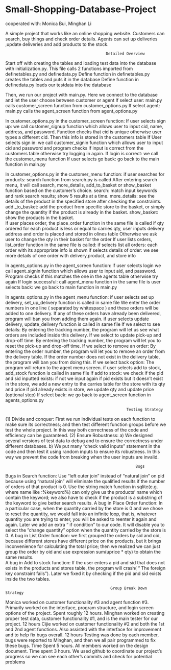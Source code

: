 # Small-Shopping-Database-Project

cooperated with: Monica Bui, Minghan Li


A simple project that works like an online shopping website. Customers can search, buy things and check order details. Agents can set up deliveries ,update deliveries and add products to the stock.


                                                Detailed Overview 
Start off with creating the tables and loading test data into the database with initialization.py. This file calls 2 functions imported from definetables.py and definedata.py
Define function in definetables.py creates the tables and puts it in the database
Define function in definedata.py  loads our testdata into the database

Then, we run our project with main.py. Here we connect to the database and let the user choose between customer or agent
If select user: main.py calls customer_screen function from customer_options.py
If select agent: main.py calls the agent_screen function from agent_options.py

In customer_options.py in the customer_screen function:
If user selects sign up:
we call customer_signup function which allows user to input cid, name, address, and password. Function checks that cid is unique otherwise user types a different cid. Then this info is stored in the customers table
If User selects sign in:
we call customer_signin function which allows user to input cid and password and program checks if input is correct from the customers table otherwise try logging in again.
If login is correct: we call the customer_menu function 
If user selects go back:  go back to the main function in main.py

In customer_options.py in the customer_menu function:
if user searches for products: search function from search.py is called
After entering search menu, it will call search, more_details, add_to_basket or show_basket function based on the customer’s choice.
search: match input keywords and rank search results; show 5 results at a time.
more_details: see the details of the product in the specified store after checking the constraints.
add _to_basket: add the product from specific store to the basket, or simply change the quantity if the product is already in the basket.
show_basket: show the products in the basket.  
If user places order, the place_order function  in the same file is called
if qty ordered for each product is less or equal to carries qty, user inputs delivery address and order is placed and stored in olines table
Otherwise we ask user to change the qty in their basket for the order
If user lists orders, list_order function in the same file is called:
if selects list all orders: each order with its appropriate info is shown
if selects details of order: we see more details of one order with delivery,product, and store info

In agents_options.py in the agent_screen function:
if user selects login
we call agent_signin function which allows user to input aid, and password. Program checks if this matches the one in the agents table otherwise try again
If login successful: call agent_menu function in the same file
is user selects back: we go back to main function in main.py

In agents_options.py in the agent_menu function:
if user selects set up delivery, set_up_delivery function is called in same file
We enter the order numbers in one line ( separated by whitespace ) and these orders will be added to one delivery. If any of these orders have already been delivered, program will ban you from adding them again.
if user selects update delivery, update_delivery function is called in same file
If we select to see details:  By entering the tracking number, the program will let us see what orders are included inside this delivery.
If we select to update pick-up and drop-off time: By entering the tracking number, the program will let you to reset the pick-up and drop-off time.
If we select to remove an order: By entering the order number, the program will let you to remove an order from the delivery table. If the order number does not exist in the delivery table, the program will ban you from doing this.
If we select back option: The program will return to the agent menu screen.
if user selects add to stock, add_stock function is called in same file
If add to stock: we check if the pid and sid inputted exists: if not we input again
if pid exists but it doesn’t exist in the store, we add a new entry to the carries table for the store with its qty and price
if pid already exists in store, we update qty and update price (optional step)
If select back: we go back to agent_screen function in agents_options.py 

                                                         Testing Strategy
(1) Divide and conquer: First we run individual tests on each function to make sure its correctness; and then test different function groups before we test the whole project. In this way both correctness of the code and efficiency can be guaranteed. 
(2) Ensure Robustness: 
      a) We designed several versions of test data to debug and to ensure the correctness under different databases. 
      b) We put many “check valid inputs” statement in the code and then test it using random inputs to ensure its robustness. In this way we prevent the code from breaking when the user inputs are invalid.     

                                                             Bugs
Bugs in Search function:
 Use “left outer join” instead of “natural join” on pid because using “natural join” will eliminate the qualified results if the number of orders of that product is 0. 
Use the string match function in sqlite(e.g. where name like :%keyword%) can only give us the products’ name which contain the keyword; we also have to check if the product is a substring of the keyword to give better search results.
A bug in Place Order function: In a particular case, when the quantity carried by the store is 0 and we chose to reset the quantity, we would fall into an infinite loop, that is, whatever quantity you are trying to enter, you will be asked to reenter it again and again. Later we add an extra “ if condition” to our code. It will disable you to select  the ”change quantity” option when the quantity carried by the store is 0.
A bug in List Order function:  we first grouped the orders by sid and oid, because different stores have different price on the products, but it brings inconvenience for calculating the total price; then we realized we can just group the order by oid and use expression sum(uprice * qty) to obtain the same results.  
A bug in Add to stock function: If the user enters a pid and sid  that does not exists in the products and stores table, the program will crash( “ The foreign key constraint fails”). Later we fixed it by checking if the pid and sid exists inside the two tables.


                                                  Group Break Down Strategy
Monica worked on customer functionality #3 and agent function #3. Primarily worked on the interface, program structure, and login screen options of the project. Spent roughly 12 hours.
Minghan worked on creating proper test data, customer functionality #1, and is the main tester for our project. 12 hours
Cijie worked on customer functionality #2 and both the 1st and 2nd agent functions. Also assisted with the interface for improvement and to help fix bugs overall. 12 hours
Testing was done by each member, bugs were reported to Minghan, and then we all pair programmed to fix these bugs. Time Spent 5 hours.
All members worked on the design document. Time spent 3 hours.
We used github to coordinate our project’s progress so we can see each other’s commits and check for potential problems 


